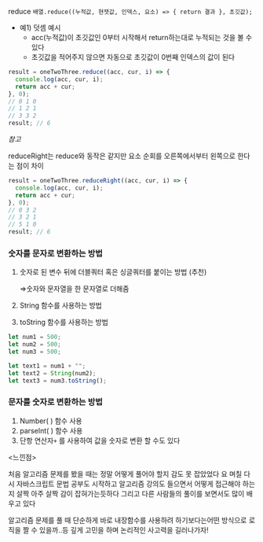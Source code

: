 reduce
`배열.reduce((누적값, 현잿값, 인덱스, 요소) => { return 결과 }, 초깃값);`

- 예1) 덧셈 예시
  - acc(누적값)이 초깃값인 0부터 시작해서 return하는대로 누적되는 것을 볼 수 있다
  - 초깃값을 적어주지 않으면 자동으로 초깃값이 0번째 인덱스의 값이 된다

```jsx
result = oneTwoThree.reduce((acc, cur, i) => {
  console.log(acc, cur, i);
  return acc + cur;
}, 0);
// 0 1 0
// 1 2 1
// 3 3 2
result; // 6
```

_참고_

reduceRight는 reduce와 동작은 같지만 요소 순회를 오른쪽에서부터 왼쪽으로 한다는 점이 차이

```jsx
result = oneTwoThree.reduceRight((acc, cur, i) => {
  console.log(acc, cur, i);
  return acc + cur;
}, 0);
// 0 3 2
// 3 2 1
// 5 1 0
result; // 6
```

### 숫자를 문자로 변환하는 방법

1. 숫자로 된 변수 뒤에 더블쿼터 혹은 싱글쿼터를 붙이는 방법 (추천)

   ⇒숫자와 문자열을 한 문자열로 더해줌

2. String 함수를 사용하는 방법
3. toString 함수를 사용하는 방법

```jsx
let num1 = 500;
let num2 = 500;
let num3 = 500;

let text1 = num1 + "";
let text2 = String(num2);
let text3 = num3.toString();
```

### 문자를 숫자로 변환하는 방법

1. Number( ) 함수 사용
2. parseInt( ) 함수 사용
3. 단항 연산자`+` 를 사용하여 값을 숫자로 변환 할 수도 있다

<느낀점>

처음 알고리즘 문제를 봤을 때는 정말 어떻게 풀어야 할지 감도 못 잡았었다
요 며칠 다시 자바스크립트 문법 공부도 시작하고 알고리즘 강의도 들으면서 어떻게 접근해야 하는지 살짝 아주 살짝 감이 잡혀가는듯하다
그리고 다른 사람들의 풀이를 보면서도 많이 배우고 있다

알고리즘 문제를 풀 때 단순하게 바로 내장함수를 사용하려 하기보다는어떤 방식으로 로직을 짤 수 있을까..등 깊게 고민을 하며 논리적인 사고력을 길러나가자!
